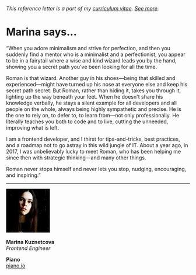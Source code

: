 _This reference letter is a part of my [curriculum vitae](/cv.html).
[See&nbsp;more](./)._

# Marina says...

<p class="f3 lh-title ni">&#8220;When you adore minimalism and
strive for perfection, and then you suddenly find a mentor who is
a minimalist and a perfectionist, you appear to be in a fairytail
where a wise and kind wizard leads you by the hand, showing you a
secret path you've been looking for all the time.</p>

Roman is that wizard. Another guy in his shoes&mdash;being that
skilled and experienced&mdash;might have turned up his nose at
everyone else and keep his secret path secret. But Roman, rather
than hiding it, takes you through it, lighting up the way beneath
your feet. When he doesn't share his knowledge verbally, he stays
a silent example for all developers and all people on the whole,
always being highly sympathetic and precise. He is the one to rely
on, to defer to, to learn from&mdash;not only professionally. He
literally teaches you both to code and to live, cutting the unneeded,
improving what is left.

I am a frontend developer, and I thirst for tips-and-tricks, best
practices, and a roadmap not to go astray in this wild jungle of
IT. About a year ago, in 2017, I was unbelievably lucky to meet
Roman, who has been helping me since then with strategic
thinking&mdash;and many other things.

Roman never stops himself and never lets you stop, nudging,
encouraging, and inspiring.&#8221;

---

<img src="mk.jpeg" class="br-100 w3">

**Marina Kuznetcova**<br>
_Frontend Engineer_<br>

**Piano**<br>
[piano.io](https://www.piano.io/)<br>
